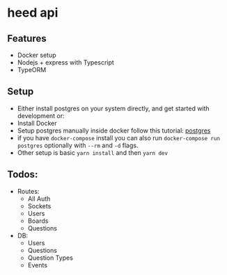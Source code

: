 # heed api

## Features

- Docker setup
- Nodejs + express with Typescript
- TypeORM


## Setup

- Either install postgres on your system directly, and get started with development or:
- Install Docker
- Setup postgres manually inside docker follow this tutorial: [postgres](https://github.com/Sparkenstein/manuals/tree/master/src/postgres)
- if you have `docker-compose` install you can also run `docker-compose run postgres` optionally with `--rm` and `-d` flags.
- Other setup is basic `yarn install` and then `yarn dev`



## Todos:
- Routes:
  - All Auth
  - Sockets
  - Users
  - Boards
  - Questions
- DB:
  - Users
  - Questions
  - Question Types
  - Events